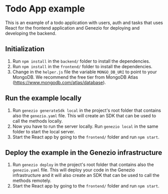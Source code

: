 # Todo App example

This is an example of a todo application with users, auth and tasks that uses React for the frontend application and Genezio for deploying and developing the backend.

## Initialization

1. Run `npm install` in the `backend/` folder to install the dependencies.
2. Run `npm install` in the `frontend/` folder to install the dependencies.
2. Change in the `helper.js` file the variable `MONGO_DB_URI` to point to your MongoDB. We recommend the free tier from MongoDB Atlas (https://www.mongodb.com/atlas/database).

## Run the example locally

1. Run `genezio generateSdk local` in the project's root folder that contains also the `genezio.yaml` file. This will create an SDK that can be used to call the methods locally.
2. Now you have to run the server locally. Run `genezio local` in the same folder to start the local server.
3. Start the React app by going to the `frontend/` folder and run `npm start`.

## Deploy the example in the Genezio infrastructure

1. Run `genezio deploy` in the project's root folder that contains also the `genezio.yaml` file. This will deploy your code in the Genezio infrastructure and it will also create an SDK that can be used to call the methods remotely.
2. Start the React app by going to the `frontend/` folder and run `npm start`.
